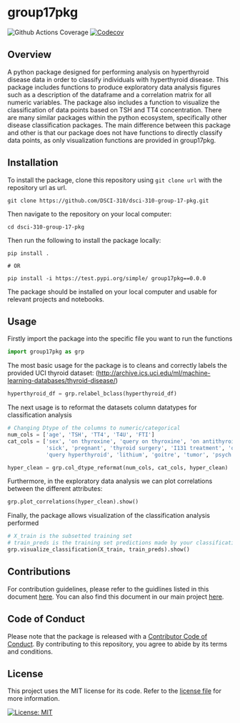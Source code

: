 # group17pkg

<!-- badges: start -->
![Github Actions Coverage](https://github.com/DSCI-310/dsci-310-group-17-pkg/actions/workflows/main.yml/badge.svg)
[![Codecov](https://codecov.io/gh/DSCI-310/dsci-310-group-17-pkg/branch/main/graph/badge.svg)](https://app.codecov.io/gh/DSCI-310/dsci-310-group-17-pkg?branch=main)
<!-- badges: end -->

## Overview
A python package designed for performing analysis on hyperthyroid disease data in order to classify individuals with hyperthyroid disease. This package includes functions to produce exploratory data analysis figures such as a description of the dataframe and a correlation matrix for all numeric variables. The package also includes a function to visualize the classification of data points based on TSH and TT4 concentration. There are many similar packages within the python ecosystem, specifically other disease classification packages. The main difference between this package and other is that our package does not have functions to directly classify data points, as only visualization functions are provided in group17pkg. 

## Installation
To install the package, clone this repository using `git clone url` with the repository url as url.
```
git clone https://github.com/DSCI-310/dsci-310-group-17-pkg.git
```

Then navigate to the repository on your local computer:

```
cd dsci-310-group-17-pkg
```

Then run the following to install the package locally:

```
pip install .

# OR

pip install -i https://test.pypi.org/simple/ group17pkg==0.0.0
```
The package should be installed on your local computer and usable for relevant projects and notebooks.

## Usage

Firstly import the package into the specific file you want to run the functions
```python
import group17pkg as grp
```

The most basic usage for the package is to cleans and correctly labels the provided UCI thyroid dataset: (http://archive.ics.uci.edu/ml/machine-learning-databases/thyroid-disease/)
```python
hyperthyroid_df = grp.relabel_bclass(hyperthyroid_df)
```

The next usage is to reformat the datasets column datatypes for classification analysis
```python
# Changing Dtype of the columns to numeric/categorical
num_cols = ['age', 'TSH', 'TT4', 'T4U', 'FTI']
cat_cols = ['sex', 'on thyroxine', 'query on thyroxine', 'on antithyroid medication',
            'sick', 'pregnant', 'thyroid surgery', 'I131 treatment', 'query hypothyroid',
            'query hyperthyroid', 'lithium', 'goitre', 'tumor', 'psych', 'binaryClass', 'hypopituitary']

hyper_clean = grp.col_dtype_reformat(num_cols, cat_cols, hyper_clean)
```
Furthermore, in the exploratory data analysis we can plot correlations between the different attributes:
```python
grp.plot_correlations(hyper_clean).show()
```

Finally, the package allows visualization of the classification analysis performed
```python
# X_train is the subsetted training set
# train_preds is the training set predictions made by your classification model
grp.visualize_classification(X_train, train_preds).show()
```

## Contributions
For contribution guidelines, please refer to the guidlines listed in this document [here](https://github.com/DSCI-310/dsci-310-group-17-pkg/blob/main/CONTRIBUTIONS.md). You can also find this document in our main project [here](https://github.com/DSCI-310/dsci-310-group-17/blob/main/CONTRIBUTING.md).

## Code of Conduct
Please note that the package is released with a [Contributor Code of Conduct](https://github.com/DSCI-310/dsci-310-group-17-pkg/blob/main/CODE_OF_CONDUCT.md). By contributing to this repository, you agree to abide by its terms and conditions.

## License
This project uses the MIT license for its code. Refer to the [license file](https://github.com/DSCI-310/dsci-310-group-17-pkg/blob/main/LICENSE) for more information.

[![License: MIT](https://img.shields.io/badge/License-MIT-yellow.svg)](https://opensource.org/licenses/MIT)
